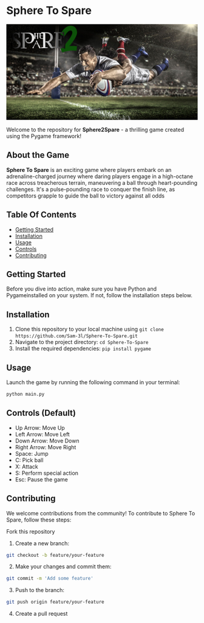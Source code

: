 # Sphere To Spare

![Sphere To Spare](loader1.png)

Welcome to the repository for **Sphere2Spare** - a thrilling game created using the Pygame framework!

## About the Game
**Sphere To Spare** is an exciting game where players embark on an adrenaline-charged journey where daring players engage in a high-octane race across treacherous terrain, maneuvering a ball through heart-pounding challenges. It's a pulse-pounding race to conquer the finish line, as competitors grapple to guide the ball to victory against all odds

## Table Of Contents
- [Getting Started](#getting-started)
- [Installation](#installation)
- [Usage](#usage)
- [Controls](#controls)
- [Contributing](#contributing)

## Getting Started
Before you dive into action, make sure you have Python and Pygameinstalled on your system. If not, follow the installation steps below.

## Installation
1. Clone this repository to your local machine using `git clone https://github.com/Sam-3l/Sphere-To-Spare.git`
2. Navigate to the project directory: `cd Sphere-To-Spare`
3. Install the required dependencies: `pip install pygame`

## Usage
Launch the game by running the following command in your terminal:
```bash
python main.py
```

## Controls (Default)
- Up Arrow: Move Up
- Left Arrow: Move Left
- Down Arrow: Move Down
- Right Arrow: Move Right
- Space: Jump
- C: Pick ball
- X: Attack
- S: Perform special action
- Esc: Pause the game

## Contributing
We welcome contributions from the community! To contribute to Sphere To Spare, follow these steps:

Fork this repository
1. Create a new branch:
```bash
git checkout -b feature/your-feature
```
2. Make your changes and commit them:
```bash
git commit -m 'Add some feature'
```
3. Push to the branch:
```bash
git push origin feature/your-feature
```
4. Create a pull request
